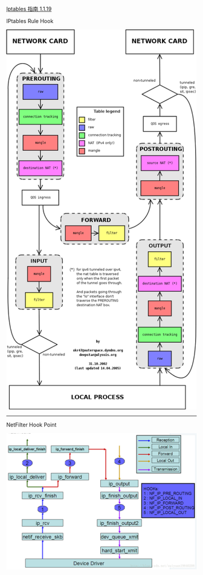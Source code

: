 
[Iptables 指南 1.1.19](http://man.chinaunix.net/network/iptables-tutorial-cn-1.1.19.html)

IPtables Rule Hook

![IPtables Rule Hook](./_static/p1.png)

------

NetFilter Hook Point

![NetFilter Hook Point](./_static/p2.png)
